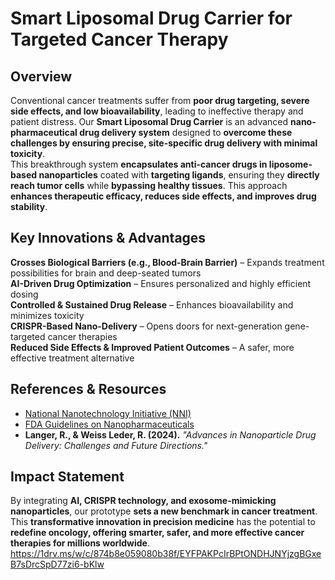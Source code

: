 # Smart Liposomal Drug Carrier for Targeted Cancer Therapy  
## Overview  
Conventional cancer treatments suffer from **poor drug targeting, severe side effects, and low bioavailability**, leading to ineffective therapy and patient distress. Our **Smart Liposomal Drug Carrier** is an advanced **nano-pharmaceutical drug delivery system** designed to **overcome these challenges by ensuring precise, site-specific drug delivery with minimal toxicity**.  
This breakthrough system **encapsulates anti-cancer drugs in liposome-based nanoparticles** coated with **targeting ligands**, ensuring they **directly reach tumor cells** while **bypassing healthy tissues**. This approach **enhances therapeutic efficacy, reduces side effects, and improves drug stability**.  
## Key Innovations & Advantages  
**Crosses Biological Barriers (e.g., Blood-Brain Barrier)** – Expands treatment possibilities for brain and deep-seated tumors  
**AI-Driven Drug Optimization** – Ensures personalized and highly efficient dosing  
**Controlled & Sustained Drug Release** – Enhances bioavailability and minimizes toxicity  
**CRISPR-Based Nano-Delivery** – Opens doors for next-generation gene-targeted cancer therapies  
**Reduced Side Effects & Improved Patient Outcomes** – A safer, more effective treatment alternative 
## References & Resources  
- [National Nanotechnology Initiative (NNI)](https://www.nano.gov)  
- [FDA Guidelines on Nanopharmaceuticals](https://www.fda.gov)  
- **Langer, R., & Weiss Leder, R. (2024).** _"Advances in Nanoparticle Drug Delivery: Challenges and Future Directions."_  
## Impact Statement  
By integrating **AI, CRISPR technology, and exosome-mimicking nanoparticles**, our prototype **sets a new benchmark in cancer treatment**. This **transformative innovation in precision medicine** has the potential to **redefine oncology, offering smarter, safer, and more effective cancer therapies for millions worldwide**.
https://1drv.ms/w/c/874b8e059080b38f/EYFPAKPcIrBPtONDHJNYjzgBGxeB7sDrcSpD77zi6-bKlw

